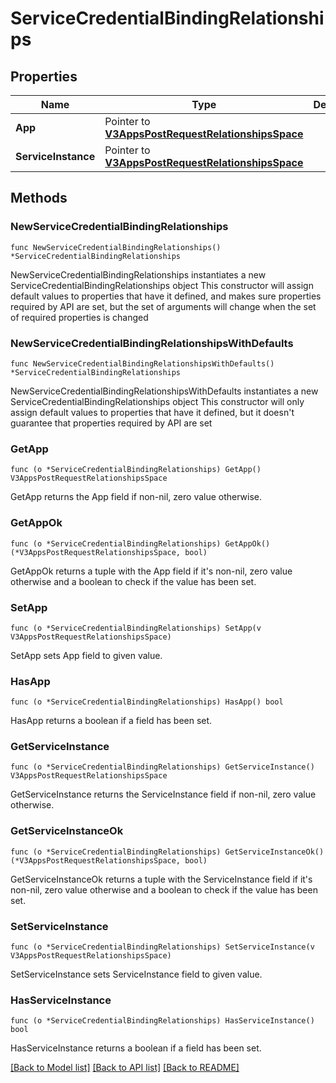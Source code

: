 # ServiceCredentialBindingRelationships

## Properties

Name | Type | Description | Notes
------------ | ------------- | ------------- | -------------
**App** | Pointer to [**V3AppsPostRequestRelationshipsSpace**](V3AppsPostRequestRelationshipsSpace.md) |  | [optional] 
**ServiceInstance** | Pointer to [**V3AppsPostRequestRelationshipsSpace**](V3AppsPostRequestRelationshipsSpace.md) |  | [optional] 

## Methods

### NewServiceCredentialBindingRelationships

`func NewServiceCredentialBindingRelationships() *ServiceCredentialBindingRelationships`

NewServiceCredentialBindingRelationships instantiates a new ServiceCredentialBindingRelationships object
This constructor will assign default values to properties that have it defined,
and makes sure properties required by API are set, but the set of arguments
will change when the set of required properties is changed

### NewServiceCredentialBindingRelationshipsWithDefaults

`func NewServiceCredentialBindingRelationshipsWithDefaults() *ServiceCredentialBindingRelationships`

NewServiceCredentialBindingRelationshipsWithDefaults instantiates a new ServiceCredentialBindingRelationships object
This constructor will only assign default values to properties that have it defined,
but it doesn't guarantee that properties required by API are set

### GetApp

`func (o *ServiceCredentialBindingRelationships) GetApp() V3AppsPostRequestRelationshipsSpace`

GetApp returns the App field if non-nil, zero value otherwise.

### GetAppOk

`func (o *ServiceCredentialBindingRelationships) GetAppOk() (*V3AppsPostRequestRelationshipsSpace, bool)`

GetAppOk returns a tuple with the App field if it's non-nil, zero value otherwise
and a boolean to check if the value has been set.

### SetApp

`func (o *ServiceCredentialBindingRelationships) SetApp(v V3AppsPostRequestRelationshipsSpace)`

SetApp sets App field to given value.

### HasApp

`func (o *ServiceCredentialBindingRelationships) HasApp() bool`

HasApp returns a boolean if a field has been set.

### GetServiceInstance

`func (o *ServiceCredentialBindingRelationships) GetServiceInstance() V3AppsPostRequestRelationshipsSpace`

GetServiceInstance returns the ServiceInstance field if non-nil, zero value otherwise.

### GetServiceInstanceOk

`func (o *ServiceCredentialBindingRelationships) GetServiceInstanceOk() (*V3AppsPostRequestRelationshipsSpace, bool)`

GetServiceInstanceOk returns a tuple with the ServiceInstance field if it's non-nil, zero value otherwise
and a boolean to check if the value has been set.

### SetServiceInstance

`func (o *ServiceCredentialBindingRelationships) SetServiceInstance(v V3AppsPostRequestRelationshipsSpace)`

SetServiceInstance sets ServiceInstance field to given value.

### HasServiceInstance

`func (o *ServiceCredentialBindingRelationships) HasServiceInstance() bool`

HasServiceInstance returns a boolean if a field has been set.


[[Back to Model list]](../README.md#documentation-for-models) [[Back to API list]](../README.md#documentation-for-api-endpoints) [[Back to README]](../README.md)


